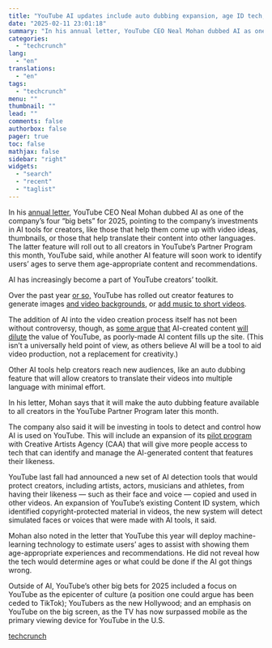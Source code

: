 ```yaml
---
title: "YouTube AI updates include auto dubbing expansion, age ID tech, and more"
date: "2025-02-11 23:01:18"
summary: "In his annual letter, YouTube CEO Neal Mohan dubbed AI as one of the company’s four “big bets” for 2025, pointing to the company’s investments in AI tools for creators, like those that help them come up with video ideas, thumbnails, or those that help translate their content into other..."
categories:
  - "techcrunch"
lang:
  - "en"
translations:
  - "en"
tags:
  - "techcrunch"
menu: ""
thumbnail: ""
lead: ""
comments: false
authorbox: false
pager: true
toc: false
mathjax: false
sidebar: "right"
widgets:
  - "search"
  - "recent"
  - "taglist"
---
```


In his [annual letter](https://blog.youtube/inside-youtube/our-big-bets-for-2025/), YouTube CEO Neal Mohan dubbed AI as one of the company’s four “big bets” for 2025, pointing to the company’s investments in AI tools for creators, like those that help them come up with video ideas, thumbnails, or those that help translate their content into other languages. The latter feature will roll out to all creators in YouTube’s Partner Program this month, YouTube said, while another AI feature will soon work to identify users’ ages to serve them age-appropriate content and recommendations.

AI has increasingly become a part of YouTube creators’ toolkit.

Over the past year [or so,](https://techcrunch.com/2023/09/21/youtube-shorts-to-gain-a-generative-ai-feature-called-dream-screen/) YouTube has rolled out creator features to generate images [and video backgrounds](https://techcrunch.com/2024/11/21/youtube-shorts-dream-screen-feature-can-now-generate-ai-video-backgrounds/), or [add music to short videos](https://support.google.com/youtube/answer/14151606?hl=en).

The addition of AI into the video creation process itself has not been without controversy, though, as [some argue](https://www.reddit.com/r/youtube/comments/1g8bsby/youtube_is_getting_to_enshitification_phase_real/) [that](https://www.reddit.com/r/NewTubers/comments/1i8xyb2/stop_using_ai_in_your_videos/) AI-created content [will](https://www.reddit.com/r/NewTubers/comments/1e12tq7/worried_that_ai_will_take_over_youtube/) [dilute](https://www.reddit.com/r/NewTubers/comments/14lrc4q/ai_content_is_borderline_unwatchable/) the value of YouTube, as poorly-made AI content fills up the site. (This isn’t a universally held point of view, as others believe AI will be a tool to aid video production, not a replacement for creativity.)

Other AI tools help creators reach new audiences, like an auto dubbing feature that will allow creators to translate their videos into multiple language with minimal effort.

In his letter, Mohan says that it will make the auto dubbing feature available to all creators in the YouTube Partner Program later this month.

The company also said it will be investing in tools to detect and control how AI is used on YouTube. This will include an expansion of its [pilot program](https://blog.youtube/news-and-events/creative-artists-agency-responsible-ai-tools-for-talent/) with Creative Artists Agency (CAA) that will give more people access to tech that can identify and manage the AI-generated content that features their likeness.

YouTube last fall had announced a new set of AI detection tools that would protect creators, including artists, actors, musicians and athletes, from having their likeness — such as their face and voice — copied and used in other videos. An expansion of YouTube’s existing Content ID system, which identified copyright-protected material in videos, the new system will detect simulated faces or voices that were made with AI tools, it said.

Mohan also noted in the letter that YouTube this year will deploy machine-learning technology to estimate users’ ages to assist with showing them age-appropriate experiences and recommendations. He did not reveal how the tech would determine ages or what could be done if the AI got things wrong.

Outside of AI, YouTube’s other big bets for 2025 included a focus on YouTube as the epicenter of culture (a position one could argue has been ceded to TikTok); YouTubers as the new Hollywood; and an emphasis on YouTube on the big screen, as the TV has now surpassed mobile as the primary viewing device for YouTube in the U.S.

[techcrunch](https://techcrunch.com/2025/02/11/youtube-ai-updates-to-include-expansion-of-auto-dubbing-age-identifying-tech-and-more/)
